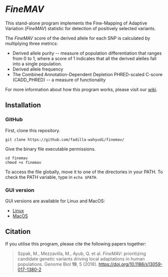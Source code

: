 # *FineMAV*
This stand-alone program implements the Fine-Mapping of Adaptive Variation (*FineMAV*) statistic for detection of positively selected variants.

The *FineMAV* score of the derived allele for each SNP is calculated by multiplying three metrics:

- Derived allele purity -- measure of population differentiation that ranges from 0 to 1, where a score of 1 indicates that all the derived alelles fall into a single population. 
- Derived allele frequency 
- The Combined Annotation-Dependent Depletion PHRED-scaled C-score (CADD_PHRED) -- a measure of functionality

For more information about how this program works, please visit our [wiki](https://github.com/fadilla-wahyudi/finemav/wiki/1.-Home).

## Installation

### GitHub
First, clone this repository.
```
git clone https://github.com/fadilla-wahyudi/finemav/
```
Give the binary file executable permissions.
```
cd finemav
chmod +x finemav
```
To access the file globally, move it to one of the directories in your PATH. To check the PATH variable, type in `echo $PATH`.


### GUI version
GUI versions are available for Linux and MacOS:

- [Linux](https://drive.google.com/file/d/1xBhQGpUhVd02kyIuevVIuqac4zJ_13Tm/view?usp=sharing)
- [MacOS](https://drive.google.com/file/d/1hHp1SFps89_pFRPPPGCnQHTXuzsEXu5t/view?usp=sharing)


## Citation
If you utilise this program, please cite the following papers together:
>Szpak, M., Mezzavilla, M., Ayub, Q. et al. *FineMAV*: prioritizing candidate genetic variants driving local adaptations in human populations. Genome Biol **19**, 5 (2018). https://doi.org/10.1186/s13059-017-1380-2


